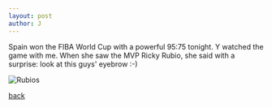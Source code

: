 ```yaml
---
layout: post
author: J
---
```


Spain won the FIBA World Cup with a powerful 95:75 tonight. Y watched the game
with me. When she saw the MVP Ricky Rubio, she said with a surprise: look at
this guys' eyebrow :-)

![Rubios](../../../assets/img/rubio.jpg)

[back](https://yifanjiang.github.io/)
